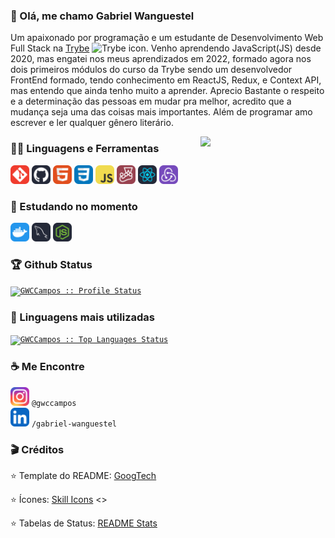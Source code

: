 ### 👋 Olá, me chamo Gabriel Wanguestel

Um apaixonado por programação e um estudante de Desenvolvimento Web Full Stack na [Trybe](https://betrybe.com) <img height="15" src="https://pbs.twimg.com/profile_images/1412038025098444800/Kx6Wj0hl_400x400.jpg" alt="Trybe icon"/>. Venho aprendendo JavaScript(JS) desde 2020, mas engatei nos meus aprendizados em 2022, formado agora nos dois primeiros módulos do curso da Trybe sendo um desenvolvedor FrontEnd formado, tendo conhecimento em ReactJS, Redux, e Context API, mas entendo que ainda tenho muito a aprender. Aprecio Bastante o respeito e a determinação das pessoas em mudar pra melhor, acredito que a mudança seja uma das coisas mais importantes. Além de programar amo escrever e ler qualquer gênero literário. 
 


<img align='right' src='https://user-images.githubusercontent.com/5713670/87202985-820dcb80-c2b6-11ea-9f56-7ec461c497c3.gif' width='200"'>

### 👨‍💻 Linguagens e Ferramentas

<div align="left">
<code><a href="https://git-scm.com/doc"><img height="30" src="https://github.com/tandpfun/skill-icons/raw/main/icons/Git.svg" alt="Git Icon"/></a></code>
<code><a href="https://docs.github.com/pt"><img height="30" src="https://github.com/tandpfun/skill-icons/raw/main/icons/Github-Dark.svg" alt="GitHub Icon"/></a></code>
<code><a href="https://developer.mozilla.org/docs/Web/HTML"><img height="30" src="https://github.com/tandpfun/skill-icons/raw/main/icons/HTML.svg" alt="HTML Icon"/></a></code>
<code><a href="https://developer.mozilla.org/docs/Web/CSS"><img height="30" src="https://github.com/tandpfun/skill-icons/raw/main/icons/CSS.svg" alt="CSS Icon"/></a></code>
<code><a href="https://developer.mozilla.org/docs/Web/JavaScript"><img height="30" src="https://github.com/tandpfun/skill-icons/raw/main/icons/JavaScript.svg" alt="JavaScript Icon"/></a></code>
<code><a href="https://jestjs.io/docs/getting-started"><img height="30" src="https://github.com/tandpfun/skill-icons/raw/main/icons/Jest.svg" alt="Jest Icon"/></a></code>
<code><a href="https://reactjs.org/docs/getting-started.html"><img height="30" src="https://github.com/tandpfun/skill-icons/blob/main/icons/React-Dark.svg" alt="React Icon"/></a></code>
<code><a href="https://redux.js.org/introduction/getting-started"><img height="30" src="https://github.com/tandpfun/skill-icons/blob/main/icons/Redux.svg" alt="Redux Icon"/></a></code>
</div>

### 📖 Estudando no momento
<div align="left">
<code><a href="https://docs.docker.com/get-started/"><img height="30" src="https://github.com/tandpfun/skill-icons/raw/main/icons/Docker.svg" alt="Docker Icon"/></a></code>
<code><a href="https://docs.oracle.com/en-us/iaas/mysql-database/doc/getting-started.html"><img height="30" src="https://github.com/tandpfun/skill-icons/raw/main/icons/MySQL-Dark.svg" alt="MySQL Icon"/></a></code>
<code><a href="https://nodejs.org/en/docs/"><img height="30" src="https://github.com/tandpfun/skill-icons/raw/main/icons/NodeJS-Dark.svg" alt="NodeJS Icon"/></a></code>
<div>

### 🏆 Github Status
<code><a href=""><img src="https://github-readme-stats.vercel.app/api?username=GWCCampos&theme=dracula" alt="GWCCampos :: Profile Status"></a></code>

### 🥇 Linguagens mais utilizadas
<code><a href=""><img src="https://github-readme-stats.vercel.app/api/top-langs/?username=GWCCampos&layout=compact&theme=dracula" alt="GWCCampos :: Top Languages Status"/></a></code>

### ☕ Me Encontre
<div align="left">
 <code><a href="https://www.instagram.com/gwccampos/"><img height="30" src="https://github.com/tandpfun/skill-icons/raw/main/icons/Instagram.svg" alt="Instagram Icon"/></a></code>
 <code><span>@gwccampos</span></code>
<div>
<div align="left">
 <code><a href="https://www.linkedin.com/in/gabriel-wanguestel"><img height="30" src="https://github.com/tandpfun/skill-icons/raw/main/icons/LinkedIn.svg" alt="Linkedin Icon"/></a></code>
 <code><span>/gabriel-wanguestel</span></code>
<div>

### 🎬 Créditos

⭐️ Template do README: [GoogTech](https://github.com/GoogTech)

⭐️ Ícones: [Skill Icons](https://github.com/tandpfun/skill-icons) <>

⭐️ Tabelas de Status: [README Stats](https://github.com/anuraghazra/github-readme-stats) </br>
